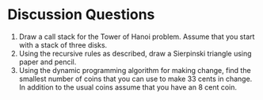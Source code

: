 Discussion Questions
====================

1.  Draw a call stack for the Tower of Hanoi problem. Assume that you
    start with a stack of three disks.
2.  Using the recursive rules as described, draw a Sierpinski triangle
    using paper and pencil.
3.  Using the dynamic programming algorithm for making change, find the
    smallest number of coins that you can use to make 33 cents
    in change. In addition to the usual coins assume that you have an 8
    cent coin.

